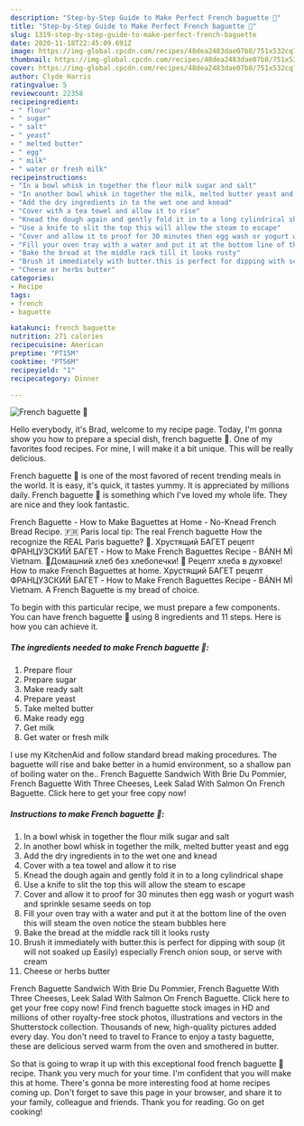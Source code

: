 ```yaml
---
description: "Step-by-Step Guide to Make Perfect French baguette 🥖"
title: "Step-by-Step Guide to Make Perfect French baguette 🥖"
slug: 1319-step-by-step-guide-to-make-perfect-french-baguette
date: 2020-11-18T22:45:09.691Z
image: https://img-global.cpcdn.com/recipes/48dea2483dae07b8/751x532cq70/french-baguette-🥖-recipe-main-photo.jpg
thumbnail: https://img-global.cpcdn.com/recipes/48dea2483dae07b8/751x532cq70/french-baguette-🥖-recipe-main-photo.jpg
cover: https://img-global.cpcdn.com/recipes/48dea2483dae07b8/751x532cq70/french-baguette-🥖-recipe-main-photo.jpg
author: Clyde Harris
ratingvalue: 5
reviewcount: 22358
recipeingredient:
- " flour"
- " sugar"
- " salt"
- " yeast"
- " melted butter"
- " egg"
- " milk"
- " water or fresh milk"
recipeinstructions:
- "In a bowl whisk in together the flour milk sugar and salt"
- "In another bowl whisk in together the milk, melted butter yeast and egg"
- "Add the dry ingredients in to the wet one and knead"
- "Cover with a tea towel and allow it to rise"
- "Knead the dough again and gently fold it in to a long cylindrical shape"
- "Use a knife to slit the top this will allow the steam to escape"
- "Cover and allow it to proof for 30 minutes then egg wash or yogurt wash and sprinkle sesame seeds on top"
- "Fill your oven tray with a water and put it at the bottom line of the oven this will steam the oven notice the steam bubbles here"
- "Bake the bread at the middle rack till it looks rusty"
- "Brush it immediately with butter.this is perfect for dipping with soup (it will not soaked up Easily) especially French onion soup, or serve with cream"
- "Cheese or herbs butter"
categories:
- Recipe
tags:
- french
- baguette

katakunci: french baguette 
nutrition: 271 calories
recipecuisine: American
preptime: "PT15M"
cooktime: "PT56M"
recipeyield: "1"
recipecategory: Dinner

---
```



![French baguette 🥖](https://img-global.cpcdn.com/recipes/48dea2483dae07b8/751x532cq70/french-baguette-🥖-recipe-main-photo.jpg)

Hello everybody, it's Brad, welcome to my recipe page. Today, I'm gonna show you how to prepare a special dish, french baguette 🥖. One of my favorites food recipes. For mine, I will make it a bit unique. This will be really delicious.

French baguette 🥖 is one of the most favored of recent trending meals in the world. It is easy, it's quick, it tastes yummy. It is appreciated by millions daily. French baguette 🥖 is something which I've loved my whole life. They are nice and they look fantastic.

French Baguette - How to Make Baguettes at Home - No-Knead French Bread Recipe. 🇫🇷 Paris local tip: The real French baguette How the recognize the REAL Paris baguette? 🥖. Хрустящий БАГЕТ рецепт ФРАНЦУЗСКИЙ БАГЕТ - How to Make French Baguettes Recipe - BÁNH MÌ Vietnam. 🍞Домашний хлеб без хлебопечки! 🥖 Рецепт хлеба в духовке! How to make French Baguettes at home. Хрустящий БАГЕТ рецепт ФРАНЦУЗСКИЙ БАГЕТ - How to Make French Baguettes Recipe - BÁNH MÌ Vietnam. A French Baguette is my bread of choice.


To begin with this particular recipe, we must prepare a few components. You can have french baguette 🥖 using 8 ingredients and 11 steps. Here is how you can achieve it.

<!--inarticleads1-->

##### The ingredients needed to make French baguette 🥖:

1. Prepare  flour
1. Prepare  sugar
1. Make ready  salt
1. Prepare  yeast
1. Take  melted butter
1. Make ready  egg
1. Get  milk
1. Get  water or fresh milk


I use my KitchenAid and follow standard bread making procedures. The baguette will rise and bake better in a humid environment, so a shallow pan of boiling water on the.. French Baguette Sandwich With Brie Du Pommier, French Baguette With Three Cheeses, Leek Salad With Salmon On French Baguette. Click here to get your free copy now! 

<!--inarticleads2-->

##### Instructions to make French baguette 🥖:

1. In a bowl whisk in together the flour milk sugar and salt
1. In another bowl whisk in together the milk, melted butter yeast and egg
1. Add the dry ingredients in to the wet one and knead
1. Cover with a tea towel and allow it to rise
1. Knead the dough again and gently fold it in to a long cylindrical shape
1. Use a knife to slit the top this will allow the steam to escape
1. Cover and allow it to proof for 30 minutes then egg wash or yogurt wash and sprinkle sesame seeds on top
1. Fill your oven tray with a water and put it at the bottom line of the oven this will steam the oven notice the steam bubbles here
1. Bake the bread at the middle rack till it looks rusty
1. Brush it immediately with butter.this is perfect for dipping with soup (it will not soaked up Easily) especially French onion soup, or serve with cream
1. Cheese or herbs butter


French Baguette Sandwich With Brie Du Pommier, French Baguette With Three Cheeses, Leek Salad With Salmon On French Baguette. Click here to get your free copy now! Find french baguette stock images in HD and millions of other royalty-free stock photos, illustrations and vectors in the Shutterstock collection. Thousands of new, high-quality pictures added every day. You don&#39;t need to travel to France to enjoy a tasty baguette, these are delicious served warm from the oven and smothered in butter. 

So that is going to wrap it up with this exceptional food french baguette 🥖 recipe. Thank you very much for your time. I'm confident that you will make this at home. There's gonna be more interesting food at home recipes coming up. Don't forget to save this page in your browser, and share it to your family, colleague and friends. Thank you for reading. Go on get cooking!
